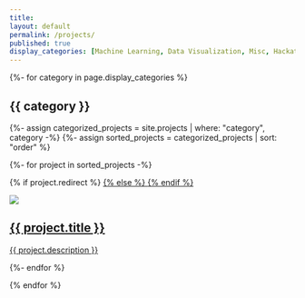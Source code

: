 ```yaml
---
title:
layout: default
permalink: /projects/
published: true
display_categories: [Machine Learning, Data Visualization, Misc, Hackathon]
---
```


{%- for category in page.display_categories %}
<div class="projects-section">
  <h2 class="section-title">{{ category }}</h2>
  {%- assign categorized_projects = site.projects | where: "category", category -%}
  {%- assign sorted_projects = categorized_projects | sort: "order" %}

  {%- for project in sorted_projects -%}

  {% if project.redirect %}
  <a href="{{ project.redirect }}" target="_blank" class="project-card-link">
  {% else %}
  <a href="{{ project.url | prepend: site.baseurl | prepend: site.url }}" class="project-card-link">
  {% endif %}
    <div class="project-card">
      <img src="{{ project.thumbnail | prepend: '/assets/images/' | relative_url }}">
      <div class="project-details">
        <h2>{{ project.title }}</h2>
        <p>{{ project.description }}</p>
      </div>
    </div>
  </a>
  {%- endfor %}

</div>
{% endfor %}
